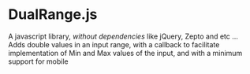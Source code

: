 # DualRange.js
A javascript library, *without dependencies* like jQuery, Zepto and etc ... Adds double values in an input range, with a callback to facilitate implementation of Min and Max values of the input, and with a minimum support for mobile
